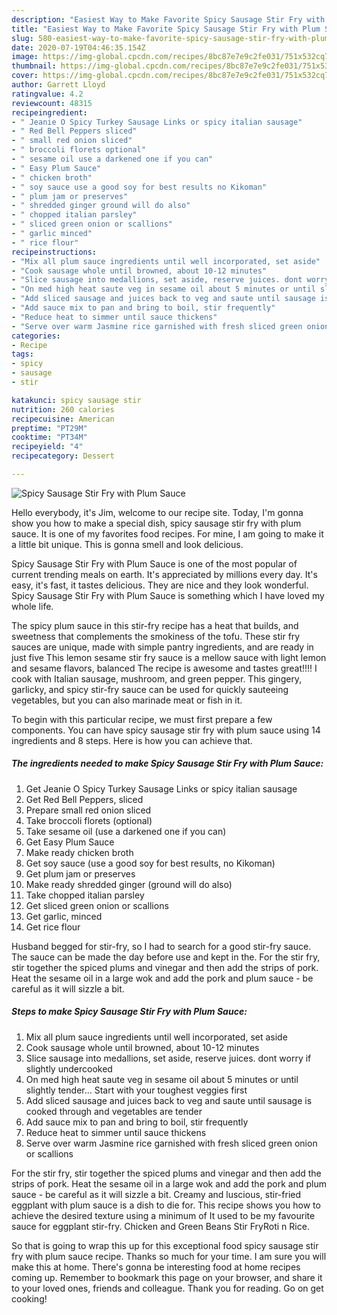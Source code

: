 ```yaml
---
description: "Easiest Way to Make Favorite Spicy Sausage Stir Fry with Plum Sauce"
title: "Easiest Way to Make Favorite Spicy Sausage Stir Fry with Plum Sauce"
slug: 580-easiest-way-to-make-favorite-spicy-sausage-stir-fry-with-plum-sauce
date: 2020-07-19T04:46:35.154Z
image: https://img-global.cpcdn.com/recipes/8bc87e7e9c2fe031/751x532cq70/spicy-sausage-stir-fry-with-plum-sauce-recipe-main-photo.jpg
thumbnail: https://img-global.cpcdn.com/recipes/8bc87e7e9c2fe031/751x532cq70/spicy-sausage-stir-fry-with-plum-sauce-recipe-main-photo.jpg
cover: https://img-global.cpcdn.com/recipes/8bc87e7e9c2fe031/751x532cq70/spicy-sausage-stir-fry-with-plum-sauce-recipe-main-photo.jpg
author: Garrett Lloyd
ratingvalue: 4.2
reviewcount: 48315
recipeingredient:
- " Jeanie O Spicy Turkey Sausage Links or spicy italian sausage"
- " Red Bell Peppers sliced"
- " small red onion sliced"
- " broccoli florets optional"
- " sesame oil use a darkened one if you can"
- " Easy Plum Sauce"
- " chicken broth"
- " soy sauce use a good soy for best results no Kikoman"
- " plum jam or preserves"
- " shredded ginger ground will do also"
- " chopped italian parsley"
- " sliced green onion or scallions"
- " garlic minced"
- " rice flour"
recipeinstructions:
- "Mix all plum sauce ingredients until well incorporated, set aside"
- "Cook sausage whole until browned, about 10-12 minutes"
- "Slice sausage into medallions, set aside, reserve juices. dont worry if slightly undercooked"
- "On med high heat saute veg in sesame oil about 5 minutes or until slightly tender... Start with your toughest veggies first"
- "Add sliced sausage and juices back to veg and saute until sausage is cooked through and vegetables are tender"
- "Add sauce mix to pan and bring to boil, stir frequently"
- "Reduce heat to simmer until sauce thickens"
- "Serve over warm Jasmine rice garnished with fresh sliced green onion or scallions"
categories:
- Recipe
tags:
- spicy
- sausage
- stir

katakunci: spicy sausage stir 
nutrition: 260 calories
recipecuisine: American
preptime: "PT29M"
cooktime: "PT34M"
recipeyield: "4"
recipecategory: Dessert

---
```



![Spicy Sausage Stir Fry with Plum Sauce](https://img-global.cpcdn.com/recipes/8bc87e7e9c2fe031/751x532cq70/spicy-sausage-stir-fry-with-plum-sauce-recipe-main-photo.jpg)

Hello everybody, it's Jim, welcome to our recipe site. Today, I'm gonna show you how to make a special dish, spicy sausage stir fry with plum sauce. It is one of my favorites food recipes. For mine, I am going to make it a little bit unique. This is gonna smell and look delicious.

Spicy Sausage Stir Fry with Plum Sauce is one of the most popular of current trending meals on earth. It's appreciated by millions every day. It's easy, it's fast, it tastes delicious. They are nice and they look wonderful. Spicy Sausage Stir Fry with Plum Sauce is something which I have loved my whole life.

The spicy plum sauce in this stir-fry recipe has a heat that builds, and sweetness that complements the smokiness of the tofu. These stir fry sauces are unique, made with simple pantry ingredients, and are ready in just five This lemon sesame stir fry sauce is a mellow sauce with light lemon and sesame flavors, balanced The recipe is awesome and tastes great!!!! I cook with Italian sausage, mushroom, and green pepper. This gingery, garlicky, and spicy stir-fry sauce can be used for quickly sauteeing vegetables, but you can also marinade meat or fish in it.


To begin with this particular recipe, we must first prepare a few components. You can have spicy sausage stir fry with plum sauce using 14 ingredients and 8 steps. Here is how you can achieve that.

<!--inarticleads1-->

##### The ingredients needed to make Spicy Sausage Stir Fry with Plum Sauce:

1. Get  Jeanie O Spicy Turkey Sausage Links or spicy italian sausage
1. Get  Red Bell Peppers, sliced
1. Prepare  small red onion sliced
1. Take  broccoli florets (optional)
1. Take  sesame oil (use a darkened one if you can)
1. Get  Easy Plum Sauce
1. Make ready  chicken broth
1. Get  soy sauce (use a good soy for best results, no Kikoman)
1. Get  plum jam or preserves
1. Make ready  shredded ginger (ground will do also)
1. Take  chopped italian parsley
1. Get  sliced green onion or scallions
1. Get  garlic, minced
1. Get  rice flour


Husband begged for stir-fry, so I had to search for a good stir-fry sauce. The sauce can be made the day before use and kept in the. For the stir fry, stir together the spiced plums and vinegar and then add the strips of pork. Heat the sesame oil in a large wok and add the pork and plum sauce - be careful as it will sizzle a bit. 

<!--inarticleads2-->

##### Steps to make Spicy Sausage Stir Fry with Plum Sauce:

1. Mix all plum sauce ingredients until well incorporated, set aside
1. Cook sausage whole until browned, about 10-12 minutes
1. Slice sausage into medallions, set aside, reserve juices. dont worry if slightly undercooked
1. On med high heat saute veg in sesame oil about 5 minutes or until slightly tender... Start with your toughest veggies first
1. Add sliced sausage and juices back to veg and saute until sausage is cooked through and vegetables are tender
1. Add sauce mix to pan and bring to boil, stir frequently
1. Reduce heat to simmer until sauce thickens
1. Serve over warm Jasmine rice garnished with fresh sliced green onion or scallions


For the stir fry, stir together the spiced plums and vinegar and then add the strips of pork. Heat the sesame oil in a large wok and add the pork and plum sauce - be careful as it will sizzle a bit. Creamy and luscious, stir-fried eggplant with plum sauce is a dish to die for. This recipe shows you how to achieve the desired texture using a minimum of It used to be my favourite sauce for eggplant stir-fry. Chicken and Green Beans Stir FryRoti n Rice. 

So that is going to wrap this up for this exceptional food spicy sausage stir fry with plum sauce recipe. Thanks so much for your time. I am sure you will make this at home. There's gonna be interesting food at home recipes coming up. Remember to bookmark this page on your browser, and share it to your loved ones, friends and colleague. Thank you for reading. Go on get cooking!
